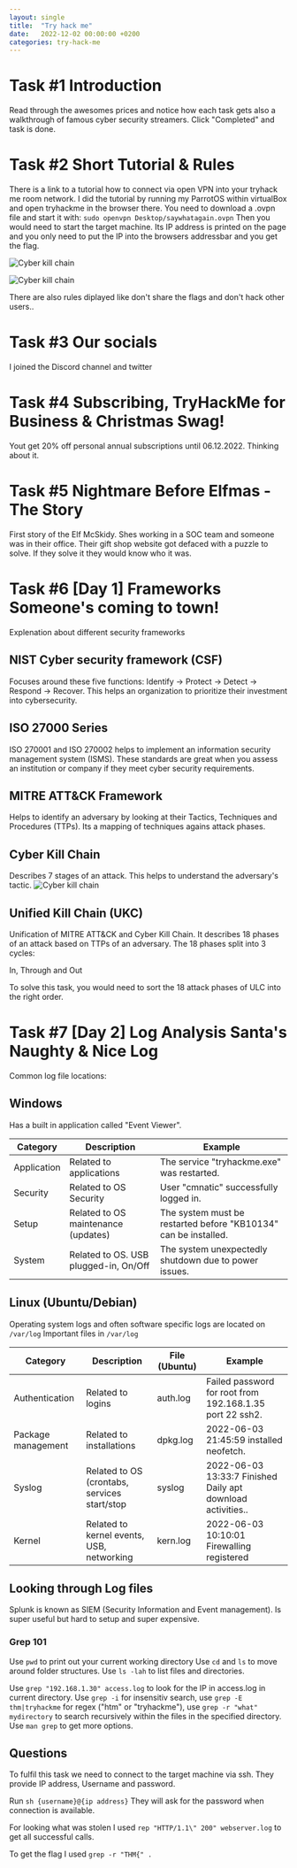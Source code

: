 ```yaml
---
layout: single
title:  "Try hack me"
date:   2022-12-02 00:00:00 +0200
categories: try-hack-me
---
```


# Task #1 Introduction
Read through the awesomes prices and notice how each task gets also a walkthrough of famous cyber security streamers.
 Click "Completed" and task is done. 
 
# Task #2 Short Tutorial & Rules
There is a link to a tutorial how to connect via open VPN into your tryhack me room network.
I did the tutorial by running my ParrotOS within virtualBox and open tryhackme in the browser there.
You need to download a .ovpn file and start it with: ```sudo openvpn Desktop/saywhatagain.ovpn```
Then you would need to start the target machine. Its IP address is printed on the page and you only need to 
put the IP into the browsers addressbar and you get the flag. 

![Cyber kill chain](/assets/images/tryhackme/tutorial-target-ip.PNG)

![Cyber kill chain](/assets/images/tryhackme/tutorial-target-ip-in-browser.PNG)


There are also rules diplayed like don't share the flags and don't hack other users..

# Task #3 Our socials
I joined the Discord channel and twitter

# Task #4 Subscribing, TryHackMe for Business & Christmas Swag! 
Yout get 20% off personal annual subscriptions until 06.12.2022. Thinking about it.

# Task #5 Nightmare Before Elfmas - The Story 
First story of the Elf McSkidy. Shes working in a SOC team and someone was in their office. 
Their gift shop website got defaced with a puzzle to solve. If they solve it they would know who it was.

# Task #6 [Day 1] Frameworks Someone's coming to town!
Explenation about different security frameworks

## NIST Cyber security framework (CSF)
Focuses around these five functions: Identify -> Protect -> Detect -> Respond -> Recover.
This helps an organization to prioritize their investment into cybersecurity.

## ISO 27000 Series
ISO 270001 and ISO 270002 helps to implement an information security management system (ISMS). 
These standards are great when you assess an institution or company if they meet cyber security requirements.

## MITRE ATT&CK Framework
Helps to identify an adversary by looking at their Tactics, Techniques and Procedures (TTPs).
Its a mapping of techniques agains attack phases. 

## Cyber Kill Chain
Describes 7 stages of an attack. This helps to understand the adversary's tactic.
![Cyber kill chain](/assets/images/tryhackme/cyber-kill-chain.bmp)

## Unified Kill Chain (UKC)
Unification of MITRE ATT&CK and Cyber Kill Chain. It describes 18 phases of an attack based on TTPs of an adversary.
The 18 phases split into 3 cycles:

In, Through and Out

To solve this task, you would need to sort the 18 attack phases of ULC into the right order. 

# Task #7 [Day 2] Log Analysis Santa's Naughty & Nice Log 
Common log file locations: 

## Windows 
Has a built in application called "Event Viewer". 

|Category       |Description                            |Example|
|---------------|---------------------------------------|-------|
|Application    |Related to applications                |The service "tryhackme.exe" was restarted.|
|Security       |Related to OS Security                 |User "cmnatic" successfully logged in.|
|Setup          |Related to OS maintenance (updates)    |The system must be restarted before "KB10134" can be installed.|
|System         |Related to OS. USB plugged-in, On/Off  |The system unexpectedly shutdown due to power issues.|

## Linux (Ubuntu/Debian)
Operating system logs and often software specific logs are located on ```/var/log```
Important files in ```/var/log```

|Category           |Description                                    | File (Ubuntu) |Example|
|-------------------|-----------------------------------------------|---------------|-------|
|Authentication     |Related to logins                              |auth.log       |Failed password for root from 192.168.1.35 port 22 ssh2.|
|Package management |Related to installations                       |dpkg.log       |2022-06-03 21:45:59 installed neofetch.|
|Syslog             |Related to OS (crontabs, services start/stop   |syslog         |2022-06-03 13:33:7 Finished Daily apt download activities..|
|Kernel             |Related to kernel events, USB, networking      |kern.log       |2022-06-03 10:10:01 Firewalling registered|

## Looking through Log files
Splunk is known as SIEM (Security Information and Event management).
Is super useful but hard to setup and super expensive.

### Grep 101
Use ```pwd``` to print out your current working directory
Use ```cd``` and ```ls``` to move around folder structures. 
Use ```ls -lah``` to list files and directories. 

Use ```grep "192.168.1.30" access.log``` to look for the IP in access.log in current directory. 
Use ```grep -i``` for insensitiv search, use ```grep -E thm|tryhackme``` for regex ("htm" or "tryhackme"), use ```grep -r "what" mydirectory``` to search recursively within the files in the specified directory. 
Use ```man grep``` to get more options. 

## Questions
To fulfil this task we need to connect to the target machine via ssh. 
They provide IP address, Username and password.

Run ```sh {username}@{ip address}```
They will ask for the password when connection is available.

For looking what was stolen I used
```rep "HTTP/1.1\" 200" webserver.log``` to get all successful calls. 

To get the flag I used ```grep -r "THM{" .```






